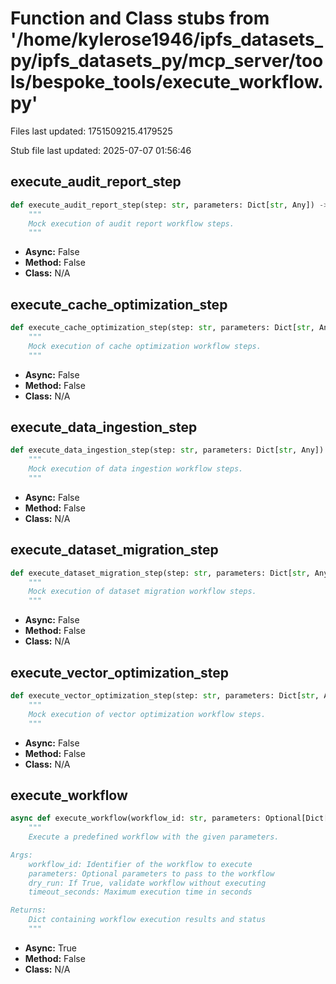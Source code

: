 # Function and Class stubs from '/home/kylerose1946/ipfs_datasets_py/ipfs_datasets_py/mcp_server/tools/bespoke_tools/execute_workflow.py'

Files last updated: 1751509215.4179525

Stub file last updated: 2025-07-07 01:56:46

## execute_audit_report_step

```python
def execute_audit_report_step(step: str, parameters: Dict[str, Any]) -> Dict[str, Any]:
    """
    Mock execution of audit report workflow steps.
    """
```
* **Async:** False
* **Method:** False
* **Class:** N/A

## execute_cache_optimization_step

```python
def execute_cache_optimization_step(step: str, parameters: Dict[str, Any]) -> Dict[str, Any]:
    """
    Mock execution of cache optimization workflow steps.
    """
```
* **Async:** False
* **Method:** False
* **Class:** N/A

## execute_data_ingestion_step

```python
def execute_data_ingestion_step(step: str, parameters: Dict[str, Any]) -> Dict[str, Any]:
    """
    Mock execution of data ingestion workflow steps.
    """
```
* **Async:** False
* **Method:** False
* **Class:** N/A

## execute_dataset_migration_step

```python
def execute_dataset_migration_step(step: str, parameters: Dict[str, Any]) -> Dict[str, Any]:
    """
    Mock execution of dataset migration workflow steps.
    """
```
* **Async:** False
* **Method:** False
* **Class:** N/A

## execute_vector_optimization_step

```python
def execute_vector_optimization_step(step: str, parameters: Dict[str, Any]) -> Dict[str, Any]:
    """
    Mock execution of vector optimization workflow steps.
    """
```
* **Async:** False
* **Method:** False
* **Class:** N/A

## execute_workflow

```python
async def execute_workflow(workflow_id: str, parameters: Optional[Dict[str, Any]] = None, dry_run: bool = False, timeout_seconds: int = 300) -> Dict[str, Any]:
    """
    Execute a predefined workflow with the given parameters.

Args:
    workflow_id: Identifier of the workflow to execute
    parameters: Optional parameters to pass to the workflow
    dry_run: If True, validate workflow without executing
    timeout_seconds: Maximum execution time in seconds

Returns:
    Dict containing workflow execution results and status
    """
```
* **Async:** True
* **Method:** False
* **Class:** N/A
